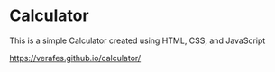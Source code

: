 # Сalculator 
This is a simple Сalculator created using HTML, CSS, and JavaScript

https://verafes.github.io/calculator/
